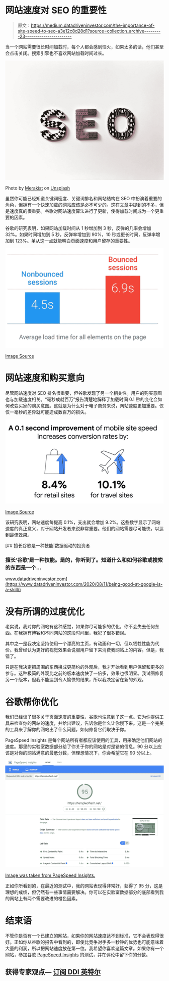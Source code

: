 # 网站速度对 SEO 的重要性

> 原文：<https://medium.datadriveninvestor.com/the-importance-of-site-speed-to-seo-a3e12c8d28d1?source=collection_archive---------23----------------------->

当一个网站需要很长时间加载时，每个人都会感到恼火，如果太多的话，他们甚至会点击关闭。搜索引擎也不喜欢网站加载时间过长。

![](img/4d5043160166ee7ef3d7fda4dd98bb50.png)

Photo by [Merakist](https://unsplash.com/@merakist?utm_source=medium&utm_medium=referral) on [Unsplash](https://unsplash.com?utm_source=medium&utm_medium=referral)

虽然你可能已经知道关键词密度、关键词排名和网站结构在 SEO 中扮演着重要的角色，但拥有一个快速加载的网站应该是必不可少的。这在文章中提到的不多，但是速度真的很重要。谷歌对网站速度算法进行了更新，使得加载时间成为一个更重要的因素。

谷歌的研究表明，如果网站加载时间从 1 秒增加到 3 秒，反弹的几率会增加 32%。如果时间增加到 5 秒，反弹率增加到 90%，10 秒或更长时间，反弹率增加到 123%。单从这一点就能明白页面速度和用户留存的重要性。

![](img/d6dda430cb9f860415399a837500e0a4.png)

[Image Source](https://www.thinkwithgoogle.com/marketing-strategies/app-and-mobile/mobile-page-speed-load-time/)

# 网站速度和购买意向

尽管网站速度对 SEO 排名很重要，但谷歌发现了另一个相关性。用户的购买意图也与加载速度相关。“毫秒成就百万”报告清楚地解释了加载时间 0.1 秒的变化会如何改变买家的购买意图。这就是为什么对于电子商务来说，网站速度更加重要。仅仅一毫秒的差异就可能造成数百万的损失。

![](img/41d55269ef48febe5657ba3ccae1f43b.png)

[Image Source](https://web.dev/milliseconds-make-millions/)

该研究表明，网站速度每提高 0.1%，支出就会增加 9.2%。这些数字显示了网站速度的真正意义，对于网站开发者来说非常重要。他们的网站需要尽可能快，以达到最佳效果。

[](https://www.datadriveninvestor.com/2020/08/11/being-good-at-google-is-a-skill/) [## 擅长谷歌是一种技能|数据驱动的投资者

### 擅长‘谷歌’是一种技能。是的，你听到了。知道什么和如何谷歌或搜索的东西是一个…

www.datadriveninvestor.com](https://www.datadriveninvestor.com/2020/08/11/being-good-at-google-is-a-skill/) 

# 没有所谓的过度优化

老实说，我对你的网站有这种感觉，如果你尽可能多的优化，你不会失去任何东西。在我拥有博客和不同网站的这段时间里，我犯了很多错误。

其中之一是我决定坚持使用一个漂亮的主页，有动画和一切，但以牺牲性能为代价。我曾经认为更好的视觉效果会说服用户留下来消费我网站上的内容。但是，我错了。

只是在我决定把周围的东西换成更简约的外观后，我才开始看到用户保留和更多的参与。这种极简的外观比之前的版本速度快了一倍多，效果也很明显。我试图修复另一个版本，但我不能达到令人愉快的结果，所以我决定留在新的外观。

# 谷歌帮你优化

我们已经谈了很多关于页面速度的重要性，谷歌也注意到了这一点。它为你提供工具来检查你的网站的速度，并给出建议，告诉你是什么让你慢下来。这是一个完美的工具来了解你的网站出了什么问题，如何修复它们取决于你。

PageSpeed Insights 是每个网站所有者都应该使用的工具，用来确定他们网站的速度。那里的实验室数据部分给了你关于你的网站是对是错的信息。90 分以上应该是对你的网站满意的最低分数，但理想情况下，你会希望它在 90 分以上。

![](img/29618383c9d7a634f404f9bb54d271fe.png)

[Image was taken from PageSpeed Insights.](https://developers.google.com/speed/pagespeed/insights/?url=http%3A%2F%2Ftempleoftech.net%2F&tab=desktop)

正如你所看到的，在最近的测试中，我的网站表现得非常好，获得了 95 分，这是理想的成绩，但仍然有一些事情需要解决。你可以在实验室数据部分的底部看到我的网站上有两个需要改进的橙色因素。

# 结束语

不管你是否有一个已建立的网站，如果你的网站速度达不到标准，它不会表现得很好。正如你从谷歌的报告中看到的，即使比竞争对手多一秒钟的优势也可能意味着大量的利润，所以把网站速度放在第一位。我希望你喜欢这篇文章。如果你有一个网站，参加谷歌 [PageSpeed Insights](https://developers.google.com/speed/pagespeed/insights/) 的测试，并在评论中留下你的分数。

## 获得专家观点— [订阅 DDI 英特尔](https://datadriveninvestor.com/ddi-intel)